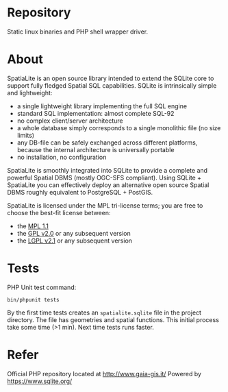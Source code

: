 Repository
================

Static linux binaries and PHP shell wrapper driver.


About
=====

SpatiaLite is an open source library intended to extend the SQLite core to support fully fledged Spatial SQL capabilities.
SQLite is intrinsically simple and lightweight:

* a single lightweight library implementing the full SQL engine
* standard SQL implementation: almost complete SQL-92
* no complex client/server architecture
* a whole database simply corresponds to a single monolithic file (no size limits)
* any DB-file can be safely exchanged across different platforms, because the internal architecture is universally portable
* no installation, no configuration

SpatiaLite is smoothly integrated into SQLite to provide a complete and powerful Spatial DBMS (mostly OGC-SFS compliant).
Using SQLite + SpatiaLite you can effectively deploy an alternative open source Spatial DBMS roughly equivalent to PostgreSQL + PostGIS.

SpatiaLite is licensed under the MPL tri-license terms; you are free to choose the best-fit license between:

* the [MPL 1.1](http://www.mozilla.org/MPL/MPL-1.1.html) 
* the [GPL v2.0](http://www.gnu.org/licenses/gpl-2.0.html#TOC1) or any subsequent version
* the [LGPL v2.1](http://www.gnu.org/licenses/lgpl-2.1.html) or any subsequent version

Tests
=====

PHP Unit test command:

`bin/phpunit tests`

By the first time tests creates an `spatialite.sqlite` file in the project directory. 
The file has geometries and spatial functions. This initial process take some time (>1 min). 
Next time tests runs faster.

Refer
=====

Official PHP repository located at http://www.gaia-gis.it/
Powered by  https://www.sqlite.org/

